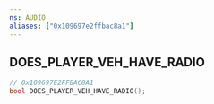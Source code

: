 ```yaml
---
ns: AUDIO
aliases: ["0x109697e2ffbac8a1"]
---
```

## DOES_PLAYER_VEH_HAVE_RADIO

```c
// 0x109697E2FFBAC8A1
bool DOES_PLAYER_VEH_HAVE_RADIO();
```
